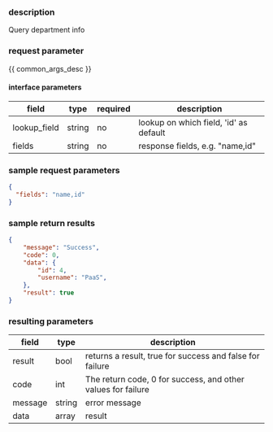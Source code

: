 ### description

Query department info

### request parameter

{{ common_args_desc }}


#### interface parameters

| field      |  type      | required   |  description      |
|-----------|------------|--------|------------|
| lookup_field | string | no | lookup on which field, 'id' as default|
| fields | string | no | response fields, e.g. "name,id" |


### sample request parameters

``` json
{
  "fields": "name,id"
}
```

### sample return results

```json
{
    "message": "Success",
    "code": 0,
    "data": {
        "id": 4,
        "username": "PaaS",
    },
    "result": true
}
```

### resulting parameters

| field      | type      | description      |
|-----------|-----------|-----------|
|result| bool | returns a result, true for success and false for failure |
|code|int|The return code, 0 for success, and other values for failure|
|message|string|error message|
|data| array| result |

